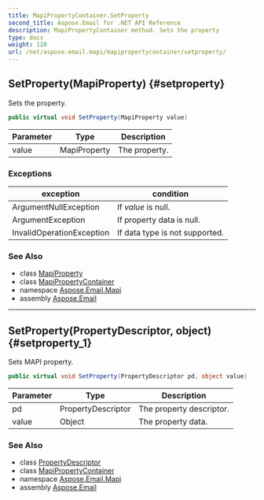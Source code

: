 ```yaml
---
title: MapiPropertyContainer.SetProperty
second_title: Aspose.Email for .NET API Reference
description: MapiPropertyContainer method. Sets the property
type: docs
weight: 120
url: /net/aspose.email.mapi/mapipropertycontainer/setproperty/
---
```

## SetProperty(MapiProperty) {#setproperty}

Sets the property.

```csharp
public virtual void SetProperty(MapiProperty value)
```

| Parameter | Type | Description |
| --- | --- | --- |
| value | MapiProperty | The property. |

### Exceptions

| exception | condition |
| --- | --- |
| ArgumentNullException | If *value* is null. |
| ArgumentException | If property data is null. |
| InvalidOperationException | If data type is not supported. |

### See Also

* class [MapiProperty](../../mapiproperty/)
* class [MapiPropertyContainer](../)
* namespace [Aspose.Email.Mapi](../../mapipropertycontainer/)
* assembly [Aspose.Email](../../../)

---

## SetProperty(PropertyDescriptor, object) {#setproperty_1}

Sets MAPI property.

```csharp
public virtual void SetProperty(PropertyDescriptor pd, object value)
```

| Parameter | Type | Description |
| --- | --- | --- |
| pd | PropertyDescriptor | The property descriptor. |
| value | Object | The property data. |

### See Also

* class [PropertyDescriptor](../../propertydescriptor/)
* class [MapiPropertyContainer](../)
* namespace [Aspose.Email.Mapi](../../mapipropertycontainer/)
* assembly [Aspose.Email](../../../)


